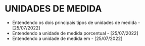 # UNIDADES DE MEDIDA
- Entendendo os dois principais tipos de unidades de medida - [25/07/2022]
- Entendendo a unidade de medida porcentual - [25/07/2022]
- Entendendo a unidade de medida em - [25/07/2022]